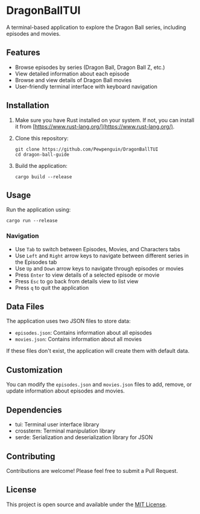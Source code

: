 # DragonBallTUI
 
A terminal-based application to explore the Dragon Ball series, including episodes and movies.

## Features

- Browse episodes by series (Dragon Ball, Dragon Ball Z, etc.)
- View detailed information about each episode
- Browse and view details of Dragon Ball movies
- User-friendly terminal interface with keyboard navigation

## Installation

1. Make sure you have Rust installed on your system. If not, you can install it from [https://www.rust-lang.org/](https://www.rust-lang.org/).

2. Clone this repository:
   ```
   git clone https://github.com/Pewpenguin/DragonBallTUI
   cd dragon-ball-guide
   ```

3. Build the application:
   ```
   cargo build --release
   ```

## Usage

Run the application using:

```
cargo run --release
```


### Navigation

- Use `Tab` to switch between Episodes, Movies, and Characters tabs
- Use `Left` and `Right` arrow keys to navigate between different series in the Episodes tab
- Use `Up` and `Down` arrow keys to navigate through episodes or movies
- Press `Enter` to view details of a selected episode or movie
- Press `Esc` to go back from details view to list view
- Press `q` to quit the application

## Data Files

The application uses two JSON files to store data:

- `episodes.json`: Contains information about all episodes
- `movies.json`: Contains information about all movies

If these files don't exist, the application will create them with default data.

## Customization

You can modify the `episodes.json` and `movies.json` files to add, remove, or update information about episodes and movies.

## Dependencies

- tui: Terminal user interface library
- crossterm: Terminal manipulation library
- serde: Serialization and deserialization library for JSON

## Contributing

Contributions are welcome! Please feel free to submit a Pull Request.

## License

This project is open source and available under the [MIT License](LICENSE).
